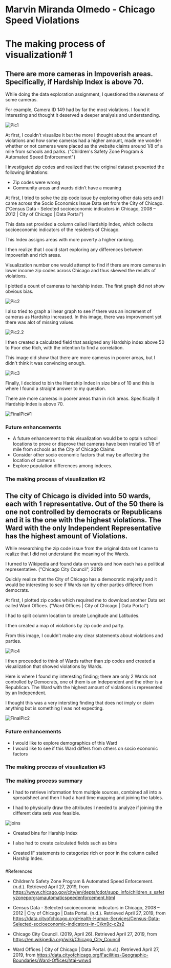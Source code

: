 # Marvin Miranda Olmedo - Chicago Speed Violations 

# The making process of visualization# 1

## There are more cameras in Impoverish areas. Specifically, if Hardship Index is above 70.


While doing the data exploration assignment, I questioned the skewness of some cameras.

For example, Camera ID 149 had by far the most violations. I found it interesting and thought it deserved a deeper analysis and understanding. 

![Pic1](https://github.com/Marvin510/ChicagoSpeedViolations/blob/master/Images/Pic1.png "Skewdata")


At first, I couldn’t visualize it but the more I thought about the amount of violations and how some cameras had a higher amount, made me wonder whether or not cameras were placed as the website claims around 1/8 of a mile from schools and parks. ("Children's Safety Zone Program & Automated Speed Enforcement")

I investigated zip codes and realized that the original dataset presented the following limitations:
-	Zip codes were wrong
- Community areas and wards didn’t have a meaning

At first, I tried to solve the zip code issue by exploring other data sets and I came across the Socio Economics Issue Data set from the City of Chicago. ("Census Data - Selected socioeconomic indicators in Chicago, 2008 – 2012 | City of Chicago | Data Portal")

This data set provided a column called Hardship Index, which collects socioeconomic indicators of the residents of Chicago.

This Index assigns areas with more poverty a higher ranking.

I then realize that I could start exploring any differences between impoverish and rich areas.

Visualization number one would attempt to find if there are more cameras in lower income zip codes across Chicago and thus skewed the results of violations.

I plotted a count of cameras to hardship index. The first graph did not show obvious bias.

![Pic2](https://github.com/Marvin510/ChicagoSpeedViolations/blob/master/Images/Pic2.png "Countofcameras")

I also tried to graph a linear graph to see if there was an increment of cameras as Hardship increased. In this image, there was improvement yet there was alot of missing values.

![Pic2.2](https://github.com/Marvin510/ChicagoSpeedViolations/blob/master/Images/Pic2.2.png "Lines")

I then created a calculated field that assigned any Hardship index above 50 to Poor else Rich, with the intention to find a correlation.

This image did show that there are more cameras in poorer areas, but I didn't think it was convincing enough.

![Pic3](https://github.com/Marvin510/ChicagoSpeedViolations/blob/master/Images/Pic3.png "Calculatedfield")

Finally, I decided to bin the Hardship Index in size bins of 10 and this is where I found a straight answer to my question.


There are more cameras in poorer areas than in rich areas. Specifically if Hardship Index is above 70.


![FinalPic#1](https://github.com/Marvin510/ChicagoSpeedViolations/blob/master/Images/FinalPic%231.png "Visualization#1")

### Future enhancements

- A future enhancement to this visualization would be to optain school locations to prove or disprove that cameras have been installed 1/8 of mile from schools as the City of Chicago Claims.
- Consider other socio economic factors that may be affecting the location of cameras
- Explore population differences among indexes.


### The making process of visualization #2

## The city of Chicago is divided into 50 wards, each with 1 representative. Out of the 50 there is one not controlled by democrats or Republicans and it is the one with the highest violations. The Ward with the only Independent Representative has the highest amount of Violations.

While researching the zip code issue from the original data set I came to realize that I did not understand the meaning of the Wards. 

I turned to Wikipedia and found data on wards and how each has a political representative. ("Chicago City Council", 2019)

Quickly realize that the City of Chicago has a democratic majority and it would be interesting to see if Wards ran by other parties differed from democrats.

At first, I plotted zip codes which required me to download another Data set called Ward Offices. ("Ward Offices | City of Chicago | Data Portal")

I had to split column location to create Longitude and Latitudes.

I then created a map of violations by zip code and party.

From this image, I couldn’t  make any clear statements about violations and parties.


![Pic4](https://github.com/Marvin510/ChicagoSpeedViolations/blob/master/Images/Pic4.png "zip code")


I then proceeded to think of Wards rather than zip codes and created a visualization that showed violations by Wards.

Here is where I found my interesting  finding; there are only 2 Wards not controlled by Democrats, one of them is an Independent and the other is a Republican. The Ward with the highest amount of violations  is represented by an Independent.

I thought this was a very intersting finding that does not imply or claim anything but is something I was not expecting.

![FinalPic2](https://github.com/Marvin510/ChicagoSpeedViolations/blob/master/Images/FinalPic%232.png "Visualization#2")

### Future enhancements
 - I would like to explore demographics of this Ward
 - I would like to see if this Ward differs from others on socio economic factors
 


### The making process of visualization #3




### The making process summary


- I had to retrieve information from multiple sources, combined all into a spreadsheet and then I had a hard time mapping and joining the tables. 

- I had to physically draw the attributes I needed to analyze if joining the different data sets was feasible.

![joins](https://github.com/Marvin510/ChicagoSpeedViolations/blob/master/Images/Joins.png "joins")

- Created bins for Harship Index

- I also had to create calculated fields such as bins 

- Created IF statements to categorize rich or poor in the column called Harship Index.

###


#References

- Children's Safety Zone Program & Automated Speed Enforcement. (n.d.). Retrieved April 27, 2019, from https://www.chicago.gov/city/en/depts/cdot/supp_info/children_s_safetyzoneporgramautomaticspeedenforcement.html

- Census Data - Selected socioeconomic indicators in Chicago, 2008 – 2012 | City of Chicago | Data Portal. (n.d.). Retrieved April 27, 2019, from https://data.cityofchicago.org/Health-Human-Services/Census-Data-Selected-socioeconomic-indicators-in-C/kn9c-c2s2

- Chicago City Council. (2019, April 26). Retrieved April 27, 2019, from https://en.wikipedia.org/wiki/Chicago_City_Council

- Ward Offices | City of Chicago | Data Portal. (n.d.). Retrieved April 27, 2019, from https://data.cityofchicago.org/Facilities-Geographic-Boundaries/Ward-Offices/htai-wnw4

